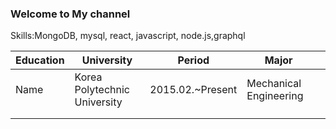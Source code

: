 
### Welcome to My channel

Skills:MongoDB, mysql, react, javascript, node.js,graphql





| Education | University                    | Period           | Major                  |   |
|-----------|-------------------------------|------------------|------------------------|---|
| Name      | Korea Polytechnic University  | 2015.02.~Present | Mechanical Engineering |   |
|           |                               |                  |                        |   |
|           |                               |                  |                        |   |
